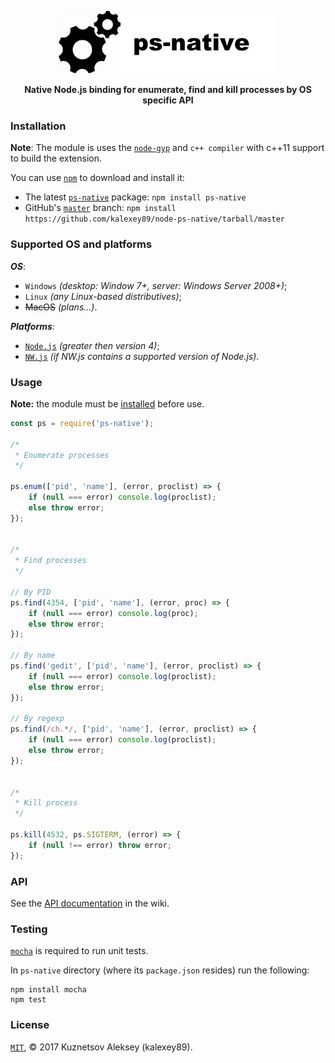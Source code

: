 <p align="center">
    <img src="logo.png" width="350" height="100" alt="ps-native" />
</p>
<p align="center">
    <strong>Native Node.js binding for enumerate, find and kill processes by OS specific API</strong>
</p>

### Installation
**Note**: The module is uses the [`node-gyp`](https://github.com/nodejs/node-gyp) and `c++ compiler` with c++11 support to build the extension.

You can use [`npm`](https://github.com/isaacs/npm) to download and install it:
* The latest [`ps-native`](https://www.npmjs.com/package/ps-native) package: `npm install ps-native`
* GitHub's [`master`](https://github.com/kalexey89/node-ps-native/tree/master) branch: `npm install https://github.com/kalexey89/node-ps-native/tarball/master`

### Supported OS and platforms
**_OS_**:
* `Windows` *(desktop: Window 7+, server: Windows Server 2008+)*;
* `Linux` *(any Linux-based distributives)*;
* ~~MacOS~~ *(plans...)*.

**_Platforms_**:
* [`Node.js`](https://nodejs.org) *(greater then version 4)*;
* [`NW.js`](https://nwjs.io/) *(if NW.js contains a supported version of Node.js)*.

### Usage
**Note:** the module must be [installed](#installation) before use.

``` javascript
const ps = require('ps-native');

/*
 * Enumerate processes
 */

ps.enum(['pid', 'name'], (error, proclist) => {
    if (null === error) console.log(proclist);
    else throw error;
});


/*
 * Find processes
 */

// By PID
ps.find(4354, ['pid', 'name'], (error, proc) => {
    if (null === error) console.log(proc);
    else throw error;
});

// By name
ps.find('gedit', ['pid', 'name'], (error, proclist) => {
    if (null === error) console.log(proclist);
    else throw error;
});

// By regexp
ps.find(/ch.*/, ['pid', 'name'], (error, proclist) => {
    if (null === error) console.log(proclist);
    else throw error;
});


/*
 * Kill process
 */
 
ps.kill(4532, ps.SIGTERM, (error) => {
    if (null !== error) throw error;
});
```

### API
See the [API documentation](https://github.com/kalexey89/node-ps-native/wiki) in the wiki.

### Testing
[`mocha`](https://github.com/visionmedia/mocha) is required to run unit tests.

In `ps-native` directory (where its `package.json` resides) run the following:

	npm install mocha
	npm test
	
### License
[`MIT`](https://mit-license.org/), &copy; 2017 Kuznetsov Aleksey (kalexey89).
